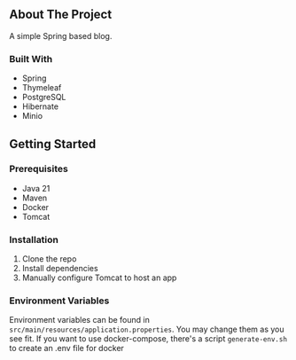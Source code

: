 ## About The Project

A simple Spring based blog.

### Built With

* Spring
* Thymeleaf
* PostgreSQL
* Hibernate
* Minio

## Getting Started

### Prerequisites

* Java 21
* Maven
* Docker
* Tomcat

### Installation

1. Clone the repo
2. Install dependencies
3. Manually configure Tomcat to host an app

### Environment Variables

Environment variables can be found in `src/main/resources/application.properties`.
You may change them as you see fit.
If you want to use docker-compose, there's a script `generate-env.sh` to create an .env file for docker

